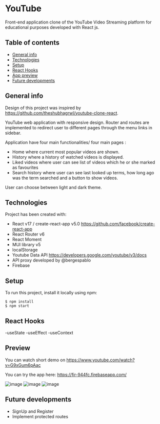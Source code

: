 # YouTube
Front-end application clone of the YouTube Video Streaming platform for educational purposes developed with React js. 

## Table of contents
* [General info](#general-info)
* [Technologies](#technologies)
* [Setup](#setup)
* [React Hooks](#React-Hooks)
* [App preview](#app-preview)
* [Future developments](#future-developments)

## General info
Design of this project was inspired by https://github.com/theshubhagrwl/youtube-clone-react.

YouTube web application with responsive design. Router and routes are implemented to redirect user to different pages through the menu links in sidebar.

Application have four main functionalities/ four main pages :
* Home where current most popular videos are shown.
* History  where a history of watched videos is displayed.
* Liked videos where user can see list of videos which he or she marked as favourites
* Search history where user can see last looked up terms, how long ago was the term searched and a button to show videos.

User can choose between light and dark theme. 

## Technologies
Project has been created with:
* React v17 / create-react-app v5.0  https://github.com/facebook/create-react-app
* React Router v6
* React Moment
* MUI library v5
* localStorage
* Youtube Data API https://developers.google.com/youtube/v3/docs
* API proxy developed by @bergespablo
* Firebase

## Setup
To run this project, install it locally using npm:

```
$ npm install
$ npm start
```

## React Hooks
-useState
-useEffect
-useContext

## Preview
You can watch short demo on https://www.youtube.com/watch?v=G9xGum6pAac

You can try the app here: https://fir-944fc.firebaseapp.com/

![image](https://user-images.githubusercontent.com/76691416/156666407-34ff9038-fda6-48c1-b821-3220d453a81c.png)
![image](https://user-images.githubusercontent.com/76691416/156666770-beeafb75-f567-4584-b591-9d2193f9850d.png)
![image](https://user-images.githubusercontent.com/76691416/156666848-7db4ebca-4a87-4134-a924-ca5ca22a2fe0.png)



## Future developments
* SignUp and Register
* Implement protected routes
